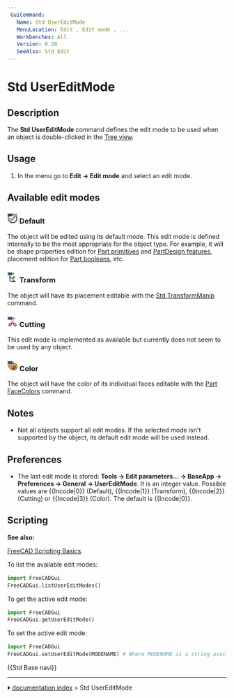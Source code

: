 ```yaml
---
 GuiCommand:
   Name: Std UserEditMode
   MenuLocation: Edit , Edit mode , ...
   Workbenches: All
   Version: 0.20
   SeeAlso: Std_Edit
---
```


# Std UserEditMode

## Description

The **Std UserEditMode** command defines the edit mode to be used when an object is double-clicked in the [Tree view](Tree_view.md).

## Usage

1.  In the menu go to **Edit → Edit mode** and select an edit mode.

## Available edit modes 

### <img alt="" src=images/Std_UserEditModeDefault.svg  style="width:24px;"> Default 

The object will be edited using its default mode. This edit mode is defined internally to be the most appropriate for the object type. For example, it will be shape properties edition for [Part primitives](Part_Primitives.md) and [PartDesign features](PartDesign_Feature.md), placement edition for [Part booleans](Part_Boolean.md), etc.

### <img alt="" src=images/Std_UserEditModeTransform.svg  style="width:24px;"> Transform 

The object will have its placement editable with the [Std TransformManip](Std_TransformManip.md) command.

### <img alt="" src=images/Std_UserEditModeCutting.svg  style="width:24px;"> Cutting 

This edit mode is implemented as available but currently does not seem to be used by any object.

### <img alt="" src=images/Std_UserEditModeColor.svg  style="width:24px;"> Color 

The object will have the color of its individual faces editable with the [Part FaceColors](Part_FaceColors.md) command.

## Notes

-   Not all objects support all edit modes. If the selected mode isn\'t supported by the object, its default edit mode will be used instead.

## Preferences

-   The last edit mode is stored: **Tools → Edit parameters... → BaseApp → Preferences → General → UserEditMode**. It is an integer value. Possible values are {{Incode|0}} (Default), {{Incode|1}} (Transform), {{Incode|2}} (Cutting) or {{Incode|3}} (Color). The default is {{Incode|0}}.

## Scripting


**See also:**

[FreeCAD Scripting Basics](FreeCAD_Scripting_Basics.md).

To list the available edit modes:

 
```python
import FreeCADGui
FreeCADGui.listUserEditModes()
```

To get the active edit mode:

 
```python
import FreeCADGui
FreeCADGui.getUserEditMode()
```

To set the active edit mode:

 
```python
import FreeCADGui
FreeCADGui.setUserEditMode(MODENAME) # Where MODENAME is a string available in the list of edit modes
```




 {{Std Base navi}}



---
⏵ [documentation index](../README.md) > Std UserEditMode
